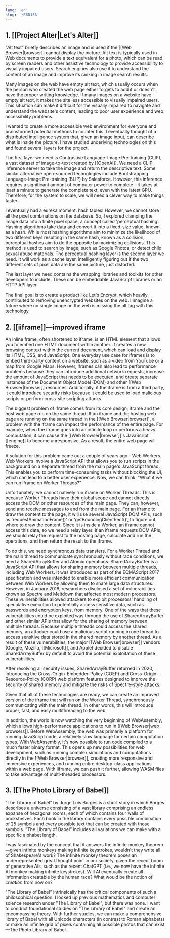 ```yaml
---
lang: 'en'
slug: '/E6D1EA'
---
```


## 1. [[Project Alter|Let's Alter]]

"Alt text" briefly describes an image and is used if the [[Web Browser|browser]] cannot display the picture. Alt text is typically used in Web documents to provide a text equivalent for a photo, which can be read by screen readers and other assistive technology to provide accessibility to visually impaired users. Search engines also use it to understand the content of an image and improve its ranking in image search results.

Many images on the web have empty alt text, which usually occurs when the person who created the web page either forgets to add it or doesn't have the proper writing knowledge. If many images on a website have empty alt text, it makes the site less accessible to visually impaired users. This situation can make it difficult for the visually impaired to navigate and understand the website's content, leading to poor user experience and web accessibility problems.

I wanted to create a more accessible web environment for everyone and brainstormed potential methods to counter this. I eventually thought of a distributed intelligence system that, given an image input, can describe what is inside the picture. I have studied underlying technologies on this and found several layers for the project.

The first layer we need is Contrastive Language–Image Pre-training (CLIP), a vast dataset of image-to-text created by [[OpenAI]]. We need a CLIP inference server to take the image and return the descriptive text. Some similar alternative open-sourced technologies include Bootstrapping Language–Image Pre-training (BLIP) by Salesforce. However, this inference requires a significant amount of computer power to complete—it takes at least a minute to generate the complete text, even with the latest GPU. Therefore, for the system to scale, we will need a clever way to make things faster.

I eventually had a eureka moment: hash tables! However, we cannot store all the pixel combinations on the database. So, I explored clamping the image data into a finite pixel space, a concept called 'perceptual hashing'. Hashing algorithms take data and convert it into a fixed-size value, known as a hash. While most hashing algorithms aim to minimize the likelihood of two different keys resulting in the same hash, known as a collision, perceptual hashes aim to do the opposite by maximizing collisions. This method is used to search by image, such as Google Photos, or detect child sexual abuse materials. The perceptual hashing layer is the second layer we need. It will work as a cache layer, intelligently figuring out if the two different sets of pixel data are the same picture, just distorted.

The last layer we need contains the wrapping libraries and toolkits for other developers to include. These can be embeddable JavaScript libraries or an HTTP API layer.

The final goal is to create a product like Let's Encrypt, which heavily contributed to removing unencrypted websites on the web. I imagine a future where no single image on the web is missing the alt tag with this technology.

## 2. [[iiframe]]—improved iframe

An inline frame, often shortened to iframe, is an HTML element that allows you to embed one HTML document within another. It creates a new browsing context within the current document, which can load and display its HTML, CSS, and JavaScript. One everyday use case for iframes is to embed third-party content on a website, such as a video from YouTube or a map from Google Maps. However, iframes can also lead to performance problems because they can introduce additional network requests, increase the amount of JavaScript that needs to be executed, and create separate instances of the Document Object Model (DOM) and other [[Web Browser|browser]] resources. Additionally, if the iframe is from a third party, it could introduce security risks because it could be used to load malicious scripts or perform cross-site scripting attacks.

The biggest problem of iframe comes from its core design; iframe and the host web page run on the same thread. If an iframe and the hosting web page are running on the same thread in the [[Web Browser|browser]], a problem with the iframe can impact the performance of the entire page. For example, when the iframe goes into an infinite loop or performs a heavy computation, it can cause the [[Web Browser|browser]]'s JavaScript [[engine]] to become unresponsive. As a result, the entire web page will freeze.

A solution for this problem came out a couple of years ago—Web Workers. Web Workers involve a JavaScript API that allows you to run scripts in the background on a separate thread from the main page's JavaScript thread. This enables you to perform time-consuming tasks without blocking the UI, which can lead to a better user experience. Now, we can think: "What if we can run iframe on Worker Threads?"

Unfortunately, we cannot natively run iframe on Worker Threads. This is because Worker Threads have their global scope and cannot directly access the DOM or other resources of the main page. They can, however, send and receive messages to and from the main page. For an iframe to draw the content to the page, it will use several JavaScript DOM APIs, such as 'requestAnimationFrame()' or 'getBoundingClientRect()', to figure out where to draw the content. Since it is inside a Worker, an iframe cannot access this data, so we need a relay layer. If an iframe requests DOM APIs, we should relay the request to the hosting page, calculate and run the operations, and then return the result to the iframe.

To do this, we need synchronous data transfers. For a Worker Thread and the main thread to communicate synchronously without race conditions, we need a SharedArrayBuffer and Atomic operations. SharedArrayBuffer is a JavaScript API that allows for sharing memory between multiple threads, including Web Workers. It was introduced as part of the ECMAScript 2017 specification and was intended to enable more efficient communication between Web Workers by allowing them to share large data structures. However, in January 2018, researchers disclosed a set of vulnerabilities known as Spectre and Meltdown that affected most modern processors. These vulnerabilities allowed attackers to exploit processors' handling of speculative execution to potentially access sensitive data, such as passwords and encryption keys, from memory. One of the ways that these vulnerabilities could be exploited was through the use of SharedArrayBuffer and other similar APIs that allow for the sharing of memory between multiple threads. Because multiple threads could access the shared memory, an attacker could use a malicious script running in one thread to access sensitive data stored in the shared memory by another thread. As a result of these vulnerabilities, the major [[Web Browser|browser]] vendors (Google, Mozilla, [[Microsoft]], and Apple) decided to disable SharedArrayBuffer by default to avoid the potential exploitation of these vulnerabilities.

After resolving all security issues, SharedArrayBuffer returned in 2020, introducing the Cross-Origin-Embedder-Policy (COEP) and Cross-Origin-Resource-Policy (CORP) web platform features designed to improve the security of shared memory and mitigate the risks of Spectre-style attacks.

Given that all of these technologies are ready, we can create an improved version of the iframe that will run on the Worker Thread, synchronously communicating with the main thread. In other words, this will introduce proper, fast, and easy multithreading to the web.

In addition, the world is now watching the very beginning of WebAssembly, which allows high-performance applications to run in [[Web Browser|web browsers]]. Before WebAssembly, the web was primarily a platform for running JavaScript code, a relatively slow language for certain computation types. With WebAssembly, it's now possible to run code compiled to a much faster binary format. This opens up new possibilities for web development, such as running complex simulations and computations directly in the [[Web Browser|browser]], creating more responsive and immersive experiences, and running entire desktop-class applications within a web page. With iiframe, we can push it further, allowing WASM files to take advantage of multi-threaded processors.

## 3. [[The Photo Library of Babel]]

"The Library of Babel" by Jorge Luis Borges is a short story in which Borges describes a universe consisting of a vast library comprising an endless expanse of hexagonal rooms, each of which contains four walls of bookshelves. Each book in the library contains every possible combination of 25 symbols and every possible text that can be created with those symbols. "The Library of Babel" includes all variations we can make with a specific alphabet length.

I was fascinated by the concept that it answers the infinite monkey theorem—given infinite monkeys making infinite keystrokes, wouldn't they write all of Shakespeare's work? The infinite monkey theorem poses an underrepresented great thought point in our society, given the recent boom of generative AIs, such as the recent ChatGPT (i.e., we now have the infinite AI monkey making infinite keystrokes). Will AI eventually create all information creatable by the human race? What would be the notion of _creation_ from now on?

"The Library of Babel" intrinsically has the critical components of such a philosophical question. I looked up previous mathematics and computer science research under "The Library of Babel", but there was none. I want to conduct foundational studies on "The Library of Babel" and create an encompassing theory. With further studies, we can make a comprehensive library of Babel with all Unicode characters (in contrast to Roman alphabets) or make an infinite grid of pixels containing all possible photos that can exist—The Photo Library of Babel.
